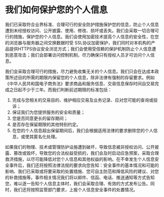 # 我们如何保护您的个人信息

我们已采取符合业界标准、合理可行的安全防护措施保护您的信息，防止个人信息遭到未经授权访问、公开披露、使用、修改、损坏或丢失。我们会采取一切合理可行的措施，保护您的个人信息。我们会使用加密技术提高个人信息的安全性，在您的浏览器与服务器之间交换数据时受 SSL协议加密保护，我们同时对本机构的产品提供HTTPS协议安全浏览方式；我们会使用受信赖的保护机制防止个人信息遭到恶意攻击；我们会部署访问控制机制，尽力确保只有授权人员才可访问个人信息。

我们会采取合理可行的措施，尽力避免收集无关的个人信息。我们只会在达成本政策所述目的所需的期限内保留您的个人信息，除非法律有强制的存留要求。例如《中华人民共和国电子商务法》要求商品和服务信息、交易信息保存时间自交易完成之日起不少于三年。而我们判断前述期限的标准包括：

1. 完成与您相关的交易目的、维护相应交易及业务记录、应对您可能的查询或投诉；
2. 保证我们为您提供服务的安全和质量；
3. 您是否同意更长的留存期间；
4. 是否存在保留期限的其他特别约定。
5. 在您的个人信息超出保留期间后，我们会根据适用法律的要求删除您的个人信息，或使其匿名化处理。

如果我们的物理、技术或管理防护设施遭到破坏，导致信息被非授权访问、公开披露、篡改或毁坏，导致您的合法权益受损的，我们会及时启动应急预案，采取合理救济措施，以尽可能降低对您个人信息和其他权益的影响。在不幸发生个人信息安全事件后，我们还将按照法律法规的要求向您告知：安全事件的基本情况和可能的影响、我们已采取或将要采取的处置措施、您可自主防范和降低风险的建议、对您的补救措施等。事件相关情况我们将以邮件、信函、电话、推送通知等方式告知您，难以逐一告知个人信息主体时，我们会采取合理、有效的方式发布公告。同时，我们还将按照监管部门要求，上报个人信息安全事件的处置情况。